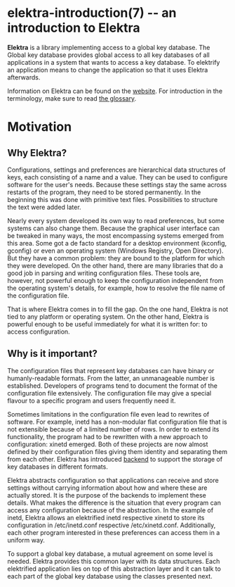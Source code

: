 elektra-introduction(7) -- an introduction to Elektra
==================================================


**Elektra** is a library implementing access to a global key
database.
The Global key database provides global access to all key databases
of all applications in a system that wants to access a key database.
To elektrify an application means to change the application so that it uses
Elektra afterwards.

Information on Elektra can be found on the
[website](http://www.libelektra.org).
For introduction in the terminology, make sure to read
[the glossary](elektra-glossary.md).

# Motivation


## Why Elektra?

Configurations, settings and preferences are hierarchical data structures of
keys, each consisting of a name and a value. They can be used to
configure software for the user's needs. Because these settings stay
the same across restarts of the program, they need to be stored
permanently. In the beginning
this was done with primitive text files.
Possibilities to structure the text were added later.

Nearly every system developed its own way to read preferences,
but some systems can also change them.
Because the graphical user interface
can be tweaked in many ways,
the most encompassing systems emerged from this area.
Some got a de facto standard for a desktop environment (kconfig,
gconfig) or even an operating system (Windows Registry, Open Directory).
But they have a common problem: they are bound to the platform for
which they were developed. On the other hand, there are many libraries
that do a good job in parsing and writing configuration files.
These tools are, however,
not powerful enough to keep the configuration
independent from the operating system's details, for example, how to resolve the
file name of the configuration file.

That is where Elektra comes in to fill the gap.
On the one hand, Elektra is
not tied to any platform or operating system.
On the other hand, Elektra is
powerful enough to be useful immediately for what it is written for: to
access configuration.


## Why is it important?

The configuration files that represent key databases can have binary or
humanly-readable formats.
From the latter, an unmanageable number is established.
Developers of programs tend to
document the format of the configuration file extensively.
The configuration file may give
a special flavour to a specific program and
users frequently need it.

Sometimes limitations in the configuration file even lead to rewrites
of software.  For example, inetd has a non-modular flat configuration
file that is not extensible because of a limited number of rows.
In order to extend its functionality, the program had to be rewritten
with a new approach to configuration: xinetd emerged. Both of these
projects are now almost defined by their configuration files giving them
identity and separating them from each other.  Elektra has introduced
[backend](backends) to support the storage of key databases in different
formats.


Elektra abstracts configuration so that applications can receive and
store settings without carrying information about how and where these
are actually stored.  It is the purpose of the backends to implement
these details.  What makes the difference is the situation that
every program can access any configuration because of the abstraction.
In the example of inetd, Elektra allows an elektrified inetd respective
xinetd to store its configuration in /etc/inetd.conf respective
/etc/xinetd.conf. Additionally, each other program interested in these
preferences can access them in a uniform way.

To support a global key database, a mutual agreement on some level is
needed.  Elektra provides this common layer with its data structures.
Each elektrified application lies on top of this abstraction layer and
it can talk to each part of the global key database using the classes
presented next.
